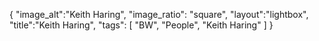 {
 "image_alt":"Keith Haring",
"image_ratio": "square",
"layout":"lightbox",
"title":"Keith Haring",
 "tags": [
  "BW",
  "People",
  "Keith Haring"
 ]
}